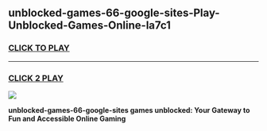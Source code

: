 
## unblocked-games-66-google-sites-Play-Unblocked-Games-Online-la7c1
<h3>
<a href="https://premium76.site?title=unblocked-games-66-google-sites&ref=25A">CLICK TO PLAY</a></h3>
<hr>

<h3>
<a href="https://premium76.site?title=unblocked-games-66-google-sites&ref=25A">CLICK 2 PLAY</a>
  
</h3>

<a href="https://premium76.site?title=unblocked-games-66-google-sites&ref=25A"><img src="https://clearcache.store/games.png"></a>


**unblocked-games-66-google-sites games unblocked: Your Gateway to Fun and Accessible Online Gaming**
